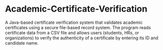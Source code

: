 # Academic-Certificate-Verification
A Java-based certificate verification system that validates academic certificates using a secure file-based record system. The program reads certificate data from a CSV file and allows users (students, HRs, or organizations) to verify the authenticity of a certificate by entering its ID and candidate name.
